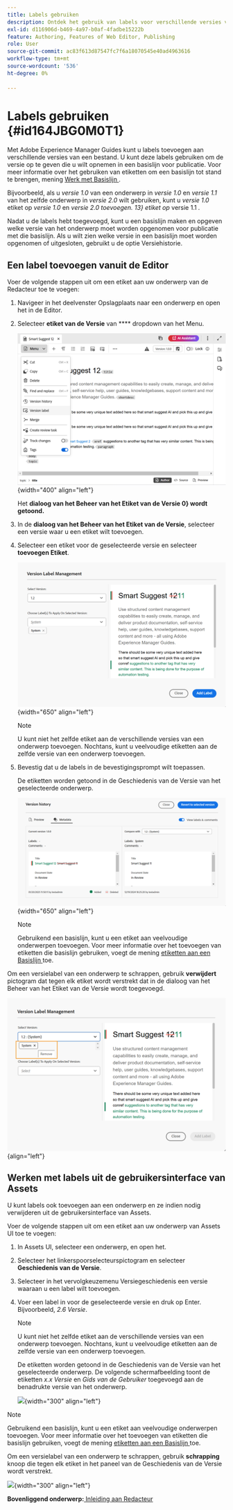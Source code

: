 ```yaml
---
title: Labels gebruiken
description: Ontdek het gebruik van labels voor verschillende versies van een bestand in Adobe Experience Manager Guides. Leer hoe te om een etiket aan een versie van een onderwerp toe te voegen of te schrappen.
exl-id: d116906d-b469-4a97-b0af-4fadbe15222b
feature: Authoring, Features of Web Editor, Publishing
role: User
source-git-commit: ac83f613d87547fc7f6a18070545e40ad4963616
workflow-type: tm+mt
source-wordcount: '536'
ht-degree: 0%

---
```


# Labels gebruiken {#id164JBG0M0T1}

Met Adobe Experience Manager Guides kunt u labels toevoegen aan verschillende versies van een bestand. U kunt deze labels gebruiken om de versie op te geven die u wilt opnemen in een basislijn voor publicatie. Voor meer informatie over het gebruiken van etiketten om een basislijn tot stand te brengen, mening [ Werk met Basislijn ](generate-output-use-baseline-for-publishing.md#).

Bijvoorbeeld, als u *versie 1.0* van een onderwerp in *versie 1.0* en *versie 1.1* van het zelfde onderwerp in *versie 2.0* wilt gebruiken, kunt u *versie 1.0* etiket op *versie 1.0* en *versie 2.0 toevoegen. 13} etiket op* versie 1.1 *.*

Nadat u de labels hebt toegevoegd, kunt u een basislijn maken en opgeven welke versie van het onderwerp moet worden opgenomen voor publicatie met die basislijn. Als u wilt zien welke versie in een basislijn moet worden opgenomen of uitgesloten, gebruikt u de optie Versiehistorie.

## Een label toevoegen vanuit de Editor

Voer de volgende stappen uit om een etiket aan uw onderwerp van de Redacteur toe te voegen:

1. Navigeer in het deelvenster Opslagplaats naar een onderwerp en open het in de Editor.
1. Selecteer **etiket van de Versie** van **** dropdown van het Menu.

   ![](images/version-label-option.png){width="400" align="left"}

   Het **dialoog van het Beheer van het Etiket van de Versie 0} wordt getoond.**

1. In de **dialoog van het Beheer van het Etiket van de Versie**, selecteer een versie waar u een etiket wilt toevoegen.
1. Selecteer een etiket voor de geselecteerde versie en selecteer **toevoegen Etiket**.

   ![](images/version-label-management-dialog-new.png){width="650" align="left"}

   >[!NOTE]
   >
   > U kunt niet het zelfde etiket aan de verschillende versies van een onderwerp toevoegen. Nochtans, kunt u veelvoudige etiketten aan de zelfde versie van een onderwerp toevoegen.
1. Bevestig dat u de labels in de bevestigingsprompt wilt toepassen.

   De etiketten worden getoond in de Geschiedenis van de Versie van het geselecteerde onderwerp.

   ![](images/label-comparison-version-history.png){width="650" align="left"}

   >[!NOTE]
   >
   > Gebruikend een basislijn, kunt u een etiket aan veelvoudige onderwerpen toevoegen. Voor meer informatie over het toevoegen van etiketten die basislijn gebruiken, voegt de mening [ etiketten aan een Basislijn ](generate-output-use-baseline-for-publishing.md#id184KD0T305Z) toe.

Om een versielabel van een onderwerp te schrappen, gebruik **verwijdert** pictogram dat tegen elk etiket wordt verstrekt dat in de dialoog van het Beheer van het Etiket van de Versie wordt toegevoegd.

![](images/remove-version-label.png){align="left"}


## Werken met labels uit de gebruikersinterface van Assets

U kunt labels ook toevoegen aan een onderwerp en ze indien nodig verwijderen uit de gebruikersinterface van Assets.

Voer de volgende stappen uit om een etiket aan uw onderwerp van Assets UI toe te voegen:

1. In Assets UI, selecteer een onderwerp, en open het.
1. Selecteer het linkerspoorselecteurspictogram en selecteer **Geschiedenis van de Versie**.
1. Selecteer in het vervolgkeuzemenu Versiegeschiedenis een versie waaraan u een label wilt toevoegen.
1. Voer een label in voor de geselecteerde versie en druk op Enter. Bijvoorbeeld, *2.6 Versie*.

   >[!NOTE]
   >
   > U kunt niet het zelfde etiket aan de verschillende versies van een onderwerp toevoegen. Nochtans, kunt u veelvoudige etiketten aan de zelfde versie van een onderwerp toevoegen.

   De etiketten worden getoond in de Geschiedenis van de Versie van het geselecteerde onderwerp. De volgende schermafbeelding toont de etiketten *x.x Versie* en *Gids van de Gebruiker* toegevoegd aan de benadrukte versie van het onderwerp.

   ![](images/labels.png){width="300" align="left"}

>[!NOTE]
>
> Gebruikend een basislijn, kunt u een etiket aan veelvoudige onderwerpen toevoegen. Voor meer informatie over het toevoegen van etiketten die basislijn gebruiken, voegt de mening [ etiketten aan een Basislijn ](generate-output-use-baseline-for-publishing.md#id184KD0T305Z) toe.

Om een versielabel van een onderwerp te schrappen, gebruik **schrapping** knoop die tegen elk etiket in het paneel van de Geschiedenis van de Versie wordt verstrekt.

![](images/delete-labels.png){width="300" align="left"}


**Bovenliggend onderwerp:**[ Inleiding aan Redacteur ](web-editor.md)
